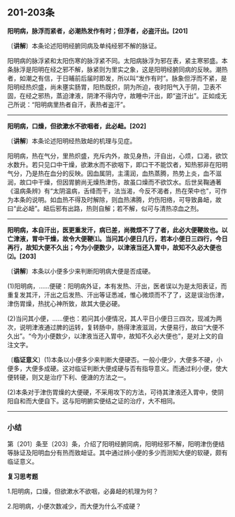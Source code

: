## 201-203条

**阳明病，脉浮而紧者，必潮热发作有时；但浮者，必盗汗出。[201]**

〔**讲解**〕本条论述阳明经腑同病及单纯经邪不解的脉证。

阳明病的脉浮紧和太阳伤寒的脉浮紧不同。太阳病脉浮为邪在表，紧主寒邪盛。本条脉浮是阳明在经之邪不解，脉紧则为里实之象，这是阳明经腑同病的反映。潮热者，如潮之有信，于日晡前后届时即发，所以叫“发作有时”。脉象但浮而不紧，是阳明经热炽盛，尚未壅实肠胃，阳热既炽，阴为所迫，夜时阳气入于阴，卫表不固，在经之邪热，蒸迫津液，阴津不得内守，故睡中汗出，即“盗汗出”。正如成无己所说：“阳明病里热者自汗，表热者盗汗”。

------

**阳明病，口燥，但欲漱水不欲咽者，此必衄。[202]**

〔**讲解**〕本条论述阳明经热致衄的机理与见症。

阳明病，热在气分，里热炽盛，充斥内外，故见身热，汗自出，心烦，口渴，欲饮水数升。若只见口中干燥，欲漱水而不欲咽下，即口干不能饮者，知热邪非在阳明气分，乃是热在血分的反映。因血属阴，主濡润，血热蒸腾，热势上炎，血不滋润，故口中干燥，但因胃腑尚无燥热津伤，故虽口燥而不欲饮水。后世吴鞠通著《温病条辨》有“太阴温病，舌绛而干，法当渴，今反不渴者，热在荣中也”，可作为本条的说明。如血热不得及时解除，则血热沸腾，灼伤阳络，可导致鼻衄，故曰“此必衄”。衄后邪有出路，热则自解；若不解，似可与清热凉血之剂。

------

**阳明病，本自汗出，医更重发汗，病已差，尚微烦不了了者，此必大便鞕故也。以亡津液，胃中干燥，故令大便鞕⑴。当问其小便日几行，若本小便日三四行，今日再行，故知大便不久出；今为小便数少，以津液当还入胃中，故知不久必大便也⑵。[203]**

〔**讲解**〕本条以小便多少来判断阳明病大便是否成硬。

(1)阳明病，……便硬：阳明病外证，本有发热、汗出，医者误以为是太阳表证，而重复发其汗，汗出之后发热、汗出等证悉减，惟心微烦而不了了，这是误治伤津，津伤胃燥，热扰心神所致，故其大便必硬。

(2)当问其小便，……便也：若问其小便情况，其人平日小便日三四次，现减为两次，说明津液通过脾的运转，复转肠中，肠得津液滋润，大便易行，故曰“大便不久出”。“今为小便数少，以津液当还入胃中，故知不久必大便也”，是对上文的自注文字。

〔**临证意义**〕(1)本条以小便多少来判断大便硬否。一般小便少，大便多不硬，小便多，大便多成硬。这对临证判断大便成硬与否有指导意义。而通过利小便，使大便转硬，则又是治疗下利、便溏的方法之一。

(2)本条对于津伤胃燥的大便硬，不采用攻下的方法，可待其津液还入胃中，使阴阳自和而大便自下。这与阳明腑实便结之证的治疗，大不相同。

------

### 小结

第〔201〕条至〔203〕条，介绍了阳明经腑同病，阳明经邪不解，阳明津伤便结等脉证及阳明血分有热而致衄证。其中通过辨小便的多少而测知大便的软硬，颇有临证意义。

**复习思考题**

1.阳明病，口燥，但欲漱水不欲咽，必鼻衄的机理为何？

2.阳明病，小便次数减少，而大便为什么不成硬？